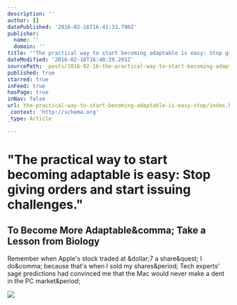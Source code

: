 ```yaml
---
description: ''
author: []
datePublished: '2016-02-16T16:41:33.790Z'
publisher:
  name: ''
  domain: ''
title: '"The practical way to start becoming adaptable is easy: Stop giving orders and start issuing challenges."'
dateModified: '2016-02-16T16:40:29.291Z'
sourcePath: _posts/2016-02-16-the-practical-way-to-start-becoming-adaptable-is-easy-stop.md
published: true
starred: true
inFeed: true
hasPage: true
inNav: false
url: the-practical-way-to-start-becoming-adaptable-is-easy-stop/index.html
_context: 'http://schema.org'
_type: Article

---
```

# "The practical way to start becoming adaptable is easy: Stop giving orders and start issuing challenges."

<article style=""><h1>To Become More Adaptable&amp;comma; Take a Lesson from Biology</h1><p>Remember when Apple's stock traded at &amp;dollar;7 a share&amp;quest; I do&amp;comma; because that's when I sold my shares&amp;period; Tech experts' sage predictions had convinced me that the Mac would never make a dent in the PC market&amp;period;</p><img src="https://hbr.org/resources/images/article_assets/2013/09/20130306_1.jpg" /></article>